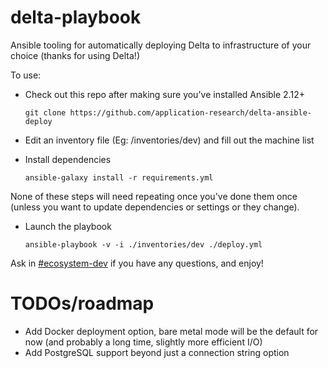 # delta-playbook
Ansible tooling for automatically deploying Delta to infrastructure of your choice (thanks for using Delta!)

To use:
* Check out this repo after making sure you've installed Ansible 2.12+

  `git clone https://github.com/application-research/delta-ansible-deploy`

* Edit an inventory file (Eg: /inventories/dev) and fill out the machine list

* Install dependencies

  `ansible-galaxy install -r requirements.yml`

None of these steps will need repeating once you've done them once (unless you want to update dependencies or settings or they change).

* Launch the playbook

  `ansible-playbook -v -i ./inventories/dev ./deploy.yml`

Ask in [#ecosystem-dev](https://filecoinproject.slack.com/archives/C016APFREQK) if you have any questions, and enjoy!

# TODOs/roadmap
* Add Docker deployment option, bare metal mode will be the default for now (and probably a long time, slightly more efficient I/O)
* Add PostgreSQL support beyond just a connection string option
